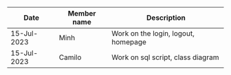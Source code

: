 |Date|Member name|Description|
|--|--|--|
|15-Jul-2023|Minh|Work on the login, logout, homepage|
|15-Jul-2023|Camilo|Work on sql script, class diagram|
